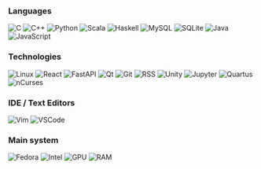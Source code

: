 ### Languages
![C](https://img.shields.io/badge/-C-000?&logo=C)
![C++](https://img.shields.io/badge/-C++-000?&logo=c%2b%2b&logoColor=00599C)
![Python](https://img.shields.io/badge/-Python-000?&logo=Python)
![Scala](https://img.shields.io/badge/-Scala-000?&logo=Scala)
![Haskell](https://img.shields.io/badge/-Haskell-000?&logo=Haskell)
![MySQL](https://img.shields.io/badge/-MySQL-000?&logo=MySQL)
![SQLite](https://img.shields.io/badge/-SQLite-000?&logo=SQLite)
![Java](https://img.shields.io/badge/-Java-000?&logo=Java)
![JavaScript](https://img.shields.io/badge/-JavaScript-000?&logo=javascript)

### Technologies
![Linux](https://img.shields.io/badge/-Linux-000?&logo=Linux)
![React](https://img.shields.io/badge/-React-000?&logo=React)
![FastAPI](https://img.shields.io/badge/-FastAPI-000?&logo=FastAPI)
![Qt](https://img.shields.io/badge/-Qt-000?&logo=Qt)
![Git](https://img.shields.io/badge/-Git-000?&logo=Git)
![RSS](https://img.shields.io/badge/-RSS-000?&logo=rss)
![Unity](https://img.shields.io/badge/-Unity-000?&logo=unity)
![Jupyter](https://img.shields.io/badge/-Jupyter-000?&logo=jupyter)
![Quartus](https://img.shields.io/badge/-Quartus-000?&logo=Quartus)
![nCurses](https://img.shields.io/badge/-nCurses-000?&logo=nCurses)

### IDE / Text Editors
![Vim](https://img.shields.io/badge/-Vim-000?&logo=Vim&logoColor=green)
![VSCode](https://img.shields.io/badge/-VSCode-000?&logo=VSCode)

### Main system
![Fedora](https://img.shields.io/badge/-Fedora-FFF?&logo=fedora&logoColor=blue)
![Intel](https://img.shields.io/badge/-9900KF-FFF?&logo=intel&logoColor=blue)
![GPU](https://img.shields.io/badge/-5700XT-FFF?&logo=amd&logoColor=red)
![RAM](https://img.shields.io/badge/-32GB-FFF?)

<!---
ignabelitzky/ignabelitzky is a ✨ special ✨ repository because its `README.md` (this file) appears on your GitHub profile.
You can click the Preview link to take a look at your changes.
--->
